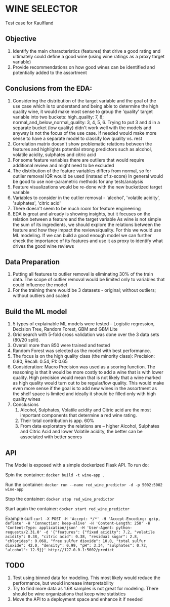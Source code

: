 # WINE SELECTOR
Test case for Kaulfland 

## Objective
1. Identify the main characteristics (features) that drive a good rating and ultimately could define a good wine
   (using wine ratings as a proxy target variable)
2. Provide recommendations on how good wines can be identified and potentially added to the assortment

## Conclusions from the EDA:
1. Considering the distribution of the target variable and the goal of the use case which is to understand
   and being able to determine the high quality wine, it would make most sense to group the 'quality' target variable into
   two buckets: high_quality: 7, 8; normal_and_below_normal_quality: 3, 4, 5, 6. Trying to put 3 and 4 in a
   separate bucket (low quality) didn't work well with the models and anyway is not the focus of the use case. If needed
   would make more sense to have a separate model to classify low quality vs. rest
2. Correlation matrix doesn't show problematic relations between the features and highlights potential strong predictors
   such as alcohol, volatile acidity, sulphates and citric acid
3. For some feature variables there are outliers that would require additional review and might need to be excluded
4. The distribution of the feature variables differs from normal, so for outlier removal IQR would be used (instead of z-score)
   In general would be good to use non-parametric methods for any tests/analysis
5. Feature visualizations would be re-done with the new bucketized target variable
6. Variables to consider in the outlier removal - 'alcohol', 'volatile acidity', 'sulphates', 'citric acid'
7. There doesn't seem to be much room for feature engineering
8. EDA is great and already is showing insights, but it focuses on the relation between a feature and the target variable
   As wine is not simple the sum of its ingredients, we should explore the relations between the feature and how they
   impact the reviews/quality. For this we would use ML modeling. If we can build a good enough model we can further 
   check the importance of its features and use it as proxy to identify what drives the good wine reviews

## Data Preparation
1. Putting all features to outlier removal is eliminating 30% of the train data. The scope of outlier removal would
   be limited only to variables that could influence the model
2. For the training there would be 3 datasets - original; without outliers; without outliers and scaled

## Build the ML model
1. 5 types of explainable ML models were tested – Logistic regression, Decision Tree, Random Forest, GBM and GBM Lite
2. Grid search with 5-fold cross validation was done over the 3 data sets (80/20 split).
3. Overall more than 850 were trained and tested
4. Random Forest was selected as the model with best performance. 
5. The focus is on the high quality class (the minority class):
   Precision: 0.80, Recall: 0.54, F1: 0.65
6. Consideration: Macro Precision was used as a scoring function. The reasoning is that it would be more costly to add
   a wine that is with lower quality. High precision would mean that is not likely that a wine marked as high quality
   would turn out to be regular/low quality. This would make even more sense if the goal is to add new wines in
   the assortment as the shelf space is limited and ideally it should be filled only with high quality wines
7. Conclusions
   1. Alcohol, Sulphates, Volatile acidity and Citric acid are the most important components that determine a red wine rating.
   2. Their total contribution is app. 60%
   3. From data exploratory the relations are – higher Alcohol, Sulphates and Citric Acid and lower Volatile acidity,
      the better can be associated with better scores

## API
The Model is exposed with a simple dockerized Flask API. To run do:

Spin the container:
`docker build -t wine-app .`

Run the container:
`docker run --name red_wine_predictor -d -p 5002:5002 wine-app`

Stop the container:
`docker stop red_wine_predictor `

Start again the container:
`docker start red_wine_predictor` 

Example curl
`curl -X POST -H 'Accept: */*' -H 'Accept-Encoding: gzip, deflate' -H 'Connection: keep-alive' -H 'Content-Length: 250' -H 'Content-Type: application/json' -H 'User-Agent: python-requests/2.31.0' -d '{"features": {"fixed acidity": 7.2, "volatile acidity": 0.38, "citric acid": 0.38, "residual sugar": 2.8, "chlorides": 0.068, "free sulfur dioxide": 10.0, "total sulfur dioxide": 42.0, "density": 0.99, "pH": 3.34, "sulphates": 0.72, "alcohol": 12.9}}' http://127.0.0.1:5002/predict`

## TODO
1. Test using binned data for modeling. This most likely would reduce the performance, but would increase
   interpretability
2. Try to find more data as 1.6K samples is not great for modeling. There should be wine organizations that keep wine
   statistics
3. Move the API to a deployment space and enhance it if needed